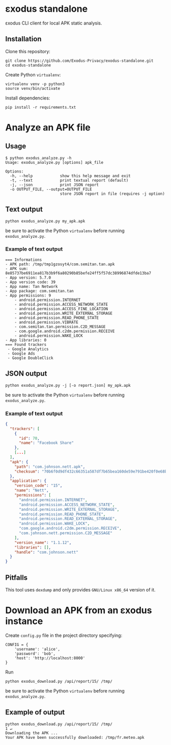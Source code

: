 # εxodus standalone
εxodus CLI client for local APK static analysis.

## Installation 
Clone this repository:
```
git clone https://github.com/Exodus-Privacy/exodus-standalone.git
cd exodus-standalone
```
Create Python `virtualenv`:
```
virtualenv venv -p python3
source venv/bin/activate
```
Install dependencies:
```
pip install -r requirements.txt
```

# Analyze an APK file

## Usage
```
$ python exodus_analyze.py -h
Usage: exodus_analyze.py [options] apk_file

Options:
  -h, --help            show this help message and exit
  -t, --text            print textual report (default)
  -j, --json            print JSON report
  -o OUTPUT_FILE, --output=OUTPUT_FILE
                        store JSON report in file (requires -j option)
```

## Text output
```
python exodus_analyze.py my_apk.apk
```
be sure to activate the Python `virtualenv` before running `exodus_analyze.py`.

### Example of text output
```
=== Informations
- APK path: /tmp/tmp1gzosyt4/com.semitan.tan.apk
- APK sum: 8e85737be6911ea817b3b9f6a80290b85befe24ff5f57dc38996874dfde13ba7
- App version: 5.7.0
- App version code: 39
- App name: Tan Network
- App package: com.semitan.tan
- App permissions: 9
    - android.permission.INTERNET
    - android.permission.ACCESS_NETWORK_STATE
    - android.permission.ACCESS_FINE_LOCATION
    - android.permission.WRITE_EXTERNAL_STORAGE
    - android.permission.READ_PHONE_STATE
    - android.permission.VIBRATE
    - com.semitan.tan.permission.C2D_MESSAGE
    - com.google.android.c2dm.permission.RECEIVE
    - android.permission.WAKE_LOCK
- App libraries: 0
=== Found trackers
 - Google Analytics
 - Google Ads
 - Google DoubleClick
```

## JSON output
```
python exodus_analyze.py -j [-o report.json] my_apk.apk
```
be sure to activate the Python `virtualenv` before running `exodus_analyze.py`.

### Example of text output
```json
{
  "trackers": [
    {
      "id": 70,
      "name": "Facebook Share"
    },
    [...]
  ],
  "apk": {
    "path": "com.johnson.nett.apk",
    "checksum": "70b6f0d9df432c66351a587df7b65bea160de59e791be420f0e68b2fc435429f"
  },
  "application": {
    "version_code": "15",
    "name": "Nett",
    "permissions": [
      "android.permission.INTERNET",
      "android.permission.ACCESS_NETWORK_STATE",
      "android.permission.WRITE_EXTERNAL_STORAGE",
      "android.permission.READ_PHONE_STATE",
      "android.permission.READ_EXTERNAL_STORAGE",
      "android.permission.WAKE_LOCK",
      "com.google.android.c2dm.permission.RECEIVE",
      "com.johnson.nett.permission.C2D_MESSAGE"
    ],
    "version_name": "1.1.12",
    "libraries": [],
    "handle": "com.johnson.nett"
  }
}
```

## Pitfalls
This tool uses `dexdump` and only provides `GNU/Linux x86_64` version of it.

# Download an APK from an εxodus instance
Create `config.py` file in the project directory specifying:
```
CONFIG = {
    'username': 'alice',
    'password': 'bob',
    'host': 'http://localhost:8000'
}
```
Run
```
python exodus_download.py /api/report/15/ /tmp/
```
be sure to activate the Python `virtualenv` before running `exodus_analyze.py`.

## Example of output
```
python exodus_download.py /api/report/15/ /tmp/                                                                                             1 ↵
Downloading the APK ...
Your APK have been successfully downloaded: /tmp/fr.meteo.apk
```
